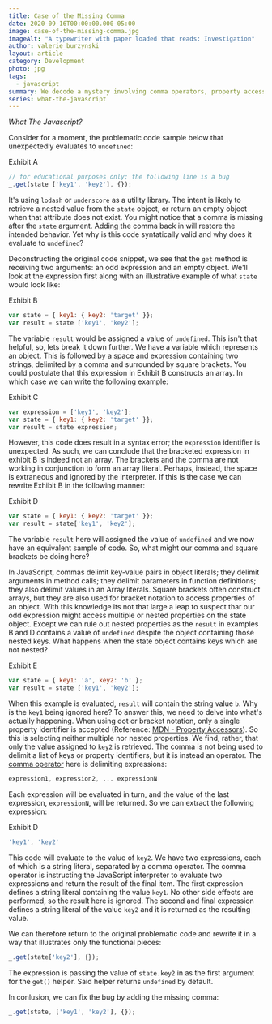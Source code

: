 ```yaml
---
title: Case of the Missing Comma
date: 2020-09-16T00:00:00.000-05:00
image: case-of-the-missing-comma.jpg
imageAlt: "A typewriter with paper loaded that reads: Investigation"
author: valerie_burzynski
layout: article
category: Development
photo: jpg
tags:
  - javascript
summary: We decode a mystery involving comma operators, property accessors, and a single missing character.
series: what-the-javascript
---
```


*What The Javascript?*

Consider for a moment, the problematic code sample below that unexpectedly evaluates to `undefined`:

Exhibit A

~~~javascript
// for educational purposes only; the following line is a bug
_.get(state ['key1', 'key2'], {});
~~~

It's using `lodash` or `underscore` as a utility library. The intent is likely to retrieve a nested value from the `state` object, or return an empty object when that attribute does not exist. You might notice that a comma is missing after the `state` argument. Adding the comma back in will restore the intended behavior. Yet why is this code syntatically valid and why does it evaluate to `undefined`?

Deconstructing the original code snippet, we see that the `get` method is receiving two arguments: an odd expression and an empty object. We'll look at the expression first along with an illustrative example of what `state` would look like:

Exhibit B

~~~javascript
var state = { key1: { key2: 'target' }};
var result = state ['key1', 'key2'];
~~~

The variable `result` would be assigned a value of `undefined`. This isn't that helpful, so, lets break it down further. We have a variable which represents an object. This is followed by a space and expression containing two strings, delimited by a comma and surrounded by square brackets. You could postulate that this expression in Exhibit B constructs an array. In which case we can write the following example:

Exhibit C

~~~javascript
var expression = ['key1', 'key2'];
var state = { key1: { key2: 'target' }};
var result = state expression;
~~~

However, this code does result in a syntax error; the `expression` identifier is unexpected. As such, we can conclude that the bracketed expression in exhibit B is indeed not an array. The brackets and the comma are not working in conjunction to form an array literal. Perhaps, instead, the space is extraneous and ignored by the interpreter. If this is the case we can rewrite Exhibit B in the following manner:

Exhibit D

~~~javascript
var state = { key1: { key2: 'target' }};
var result = state['key1', 'key2'];
~~~

The variable `result` here will assigned the value of `undefined` and we now have an equivalent sample of code. So, what might our comma and square brackets be doing here?

In JavaScript, commas delimit key-value pairs in object literals; they delimit arguments in method calls; they delimit parameters in function definitions; they also delimit values in an Array literals. Square brackets often construct arrays, but they are also used for bracket notation to access properties of an object. With this knowledge its not that large a leap to suspect thar our odd expression might access multiple or nested properties on the state object. Except we can rule out nested properties as the `result` in examples B and D contains a value of `undefined` despite the object containing those nested keys. What happens when the state object contains keys which are not nested?

Exhibit E

~~~javascript
var state = { key1: 'a', key2: 'b' };
var result = state ['key1', 'key2'];
~~~

When this example is evaluated, `result` will contain the string value `b`. Why is the `key1` being ignored here? To answer this, we need to delve into what's actually happening. When using dot or bracket notation, only a single property identifier is accepted (Reference: [MDN - Property Accessors](https://developer.mozilla.org/en-US/docs/Web/JavaScript/Reference/Operators/Property_accessors)). So this is selecting neither multiple nor nested properties. We find, rather, that only the value assigned to `key2` is retrieved. The comma is not being used to delimit a list of keys or property identifiers, but it is instead an operator. The [comma operator](https://developer.mozilla.org/en-US/docs/Web/JavaScript/Reference/Operators/Comma_Operator) here is delimiting expressions:

~~~javascript
expression1, expression2, ... expressionN
~~~

Each expression will be evaluated in turn, and the value of the last expression, `expressionN`, will be returned. So we can extract the following expression:

Exhibit D

~~~javascript
'key1', 'key2'
~~~

This code will evaluate to the value of `key2`. We have two expressions, each of which is a string literal, separated by a comma operator. The comma operator is instructing the JavaScript interpreter to evaluate two expressions and return the result of the final item. The first expression defines a string literal containing the value `key1`. No other side effects are performed, so the result here is ignored.  The second and final expression defines a string literal of the value `key2` and it is returned as the resulting value.

We can therefore return to the original problematic code and rewrite it in a way that illustrates only the functional pieces:

~~~javascript
_.get(state['key2'], {});
~~~

The expression is passing the value of `state.key2` in as the first argument for the `get()` helper.  Said helper returns `undefined` by default.

In conlusion, we can fix the bug by adding the missing comma:

~~~javascript
_.get(state, ['key1', 'key2'], {});
~~~
